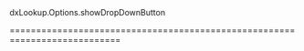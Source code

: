 <!--id-->dxLookup.Options.showDropDownButton<!--/id-->
<!--merge--><!--/merge-->
<!--hidden--><!--/hidden-->
===========================================================================
